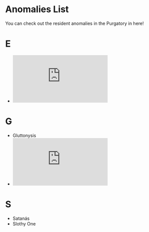 # Anomalies List
You can check out the resident anomalies in the Purgatory in here!

# E
- ![Envied One](https://github.com/DawdleInTime/RND-Purgatory-Mod-Wiki/blob/main/envied_one.md)
# G
- Gluttonysis
- ![Goldneed](https://github.com/DawdleInTime/RND-Purgatory-Mod-Wiki/blob/main/goldneed.md)
# S
- Satanás
- Slothy One
